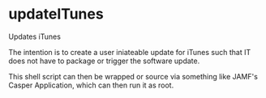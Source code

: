 updateITunes
============

Updates iTunes

The intention is to create a user iniateable update for iTunes such that IT does not have to package or trigger the software update.

This shell script can then be wrapped or source via something like JAMF's Casper Application, which can then run it as root.
